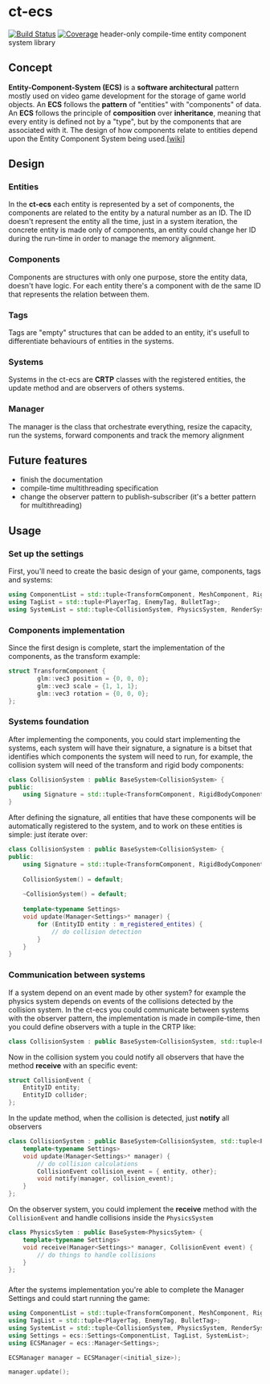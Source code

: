 # ct-ecs 
[![Build Status](https://github.com/gilmarxd/ct-ecs/workflows/CMake/badge.svg)](https://github.com/gilmarxd/ct-ecs/actions/workflows/cmake.yml)
[![Coverage](https://codecov.io/gh/gilmarxd/ct-ecs/branch/master/graph/badge.svg)](https://codecov.io/gh/gilmarxd/ct-ecs)
header-only compile-time entity component system library

## Concept
**Entity-Component-System (ECS)** is a **software architectural** pattern mostly used on video game development for the storage of game world objects. An **ECS** follows the **pattern** of "entities" with "components" of data.
An **ECS** follows the principle of **composition** over **inheritance**, meaning that every entity is defined not by a "type", but by the components that are associated with it. The design of how components relate to entities depend upon the Entity Component System being used.[[wiki](https://en.wikipedia.org/wiki/Entity_component_system)]

## Design
### Entities
In the **ct-ecs** each entity is represented by a set of components, the components are related to the entity by a natural number as an ID.
The ID doesn't represent the entity all the time, just in a system iteration, the concrete entity is made only of components, an entity could change her ID during the run-time in order to manage the memory alignment.
### Components
Components are structures with only one purpose, store the entity data, doesn't have logic. For each entity there's a component with de the same ID that represents the relation between them.
### Tags
Tags are "empty" structures that can be added to an entity, it's usefull to differentiate behaviours of entities in the systems.
### Systems
Systems in the ct-ecs are **CRTP** classes with the registered entities, the update method and are observers of others systems.
### Manager
The manager is the class that orchestrate everything, resize the capacity, run the systems, forward components and track the memory alignment
## Future features
 - finish the documentation
 - compile-time multithreading specification
 - change the observer pattern to publish-subscriber (it's a better pattern for multithreading)

## Usage
### Set up the settings
First, you'll need to create the basic design of your game, components, tags and systems:

```cpp
using ComponentList = std::tuple<TransformComponent, MeshComponent, RigidBodyComponent, MaterialComponent>;
using TagList = std::tuple<PlayerTag, EnemyTag, BulletTag>;
using SystemList = std::tuple<CollisionSystem, PhysicsSystem, RenderSystem, PlayerSystem, ShootSystem>;
```

### Components implementation
Since the first design is complete, start the implementation of the components, as the transform example:

```cpp
struct TransformComponent {
        glm::vec3 position = {0, 0, 0};
        glm::vec3 scale = {1, 1, 1};
        glm::vec3 rotation = {0, 0, 0};
};
```

### Systems foundation
After implementing the components, you could start implementing the systems, each system will have their signature, a
signature is a bitset that identifies which components the system will need to run, for example, the collision system will
need of the transform and rigid body components:

```cpp
class CollisionSystem : public BaseSystem<CollisionSystem> {
public:
    using Signature = std::tuple<TransformComponent, RigidBodyComponent>;
}
```
After defining the signature, all entities that have these components will be automatically registered to the system,
and to work on these entities is simple: just iterate over:
```cpp
class CollisionSystem : public BaseSystem<CollisionSystem> {
public:
    using Signature = std::tuple<TransformComponent, RigidBodyComponent>;
    
    CollisionSystem() = default;
    
    ~CollisionSystem() = default;
    
    template<typename Settings>
    void update(Manager<Settings>* manager) {
        for (EntityID entity : m_registered_entites) {
            // do collision detection
        }
    }
}
```

### Communication between systems
If a system depend on an event made by other system? for example the physics system depends on events of the collisions detected by the collision system.
In the ct-ecs you could communicate between systems with the observer pattern, the implementation is made in compile-time,
then you could define observers with a tuple in the CRTP like:
```cpp
class CollisionSystem : public BaseSystem<CollisionSystem, std::tuple<PhysicsSytem>>
```
Now in the collision system you could notify all observers that have the method **receive** with an specific event:
```cpp
struct CollisionEvent {
    EntityID entity;
    EntityID collider;
};
```
In the update method, when the collision is detected, just **notify** all observers
```cpp
class CollisionSystem : public BaseSystem<CollisionSystem, std::tuple<PhysicsSytem>> {
    template<typename Settings>
    void update(Manager<Settings>* manager) {
        // do collision calculations
        CollisionEvent collision_event = { entity, other}; 
        void notify(manager, collision_event);
    }
};
```
On the observer system, you could implement the **receive** method with the `CollisionEvent` and handle collisions inside the `PhysicsSystem`
```cpp
class PhysicsSytem : public BaseSystem<PhysicsSytem> {
    template<typename Settings>
    void receive(Manager<Settings>* manager, CollisionEvent event) {
        // do things to handle collisions
    }
};
```
### 
After the systems implementation you're able to complete the Manager Settings and could start running the game:

```cpp
using ComponentList = std::tuple<TransformComponent, MeshComponent, RigidBodyComponent, MaterialComponent>;
using TagList = std::tuple<PlayerTag, EnemyTag, BulletTag>;
using SystemList = std::tuple<CollisionSystem, PhysicsSystem, RenderSystem, PlayerSystem, ShootSystem>;
using Settings = ecs::Settings<ComponentList, TagList, SystemList>;
using ECSManager = ecs::Manager<Settings>;

ECSManager manager = ECSManager(<initial_size>);

manager.update();
```

